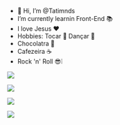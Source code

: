 - 👋 Hi, I’m @Tatimnds
- I’m currently learnin Front-End 📚 
- I love Jesus ❤️
- Hobbies: Tocar 🎸 Dançar 💃
- Chocolatra 🍫
- Cafezeira ☕
- Rock 'n' Roll 😎❕
  
<div> 
 <a href="https://discord.gg/tatimnds" target="_blank"><img src="https://img.shields.io/badge/Discord-7289DA?style=for-the-badge&logo=discord&logoColor=white" target="_blank"></a> 

<a href = "mailto:contato.tatimendes@gmail.com"><img src="https://img.shields.io/badge/-Gmail-%23333?style=for-the-badge&logo=gmail&logoColor=white" target="_blank"></a>

<a href="https://www.linkedin.com/in/tatiane-mendes-front" target="_blank"><img src="https://img.shields.io/badge/-LinkedIn-%230077B5?style=for-the-badge&logo=linkedin&logoColor=white" target="_blank"></a> 

<a href="https://twitter.com/TatiMnds" ><img src="https://img.shields.io/badge/Twitter-1DA1F2?style=for-the-badge&logo=twitter&logoColor=white"></a>
  
</div>
